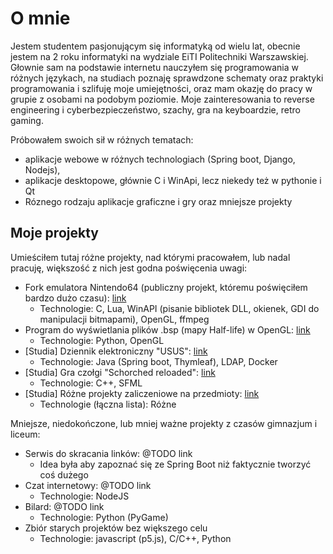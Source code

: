 # O mnie
Jestem studentem pasjonującym się informatyką od wielu lat, obecnie jestem na 2 roku informatyki na wydziale EiTI Politechniki Warszawskiej. Głownie sam na podstawie internetu nauczyłem się programowania w różnych językach, na studiach poznaję sprawdzone schematy oraz praktyki programowania i szlifuję moje umiejętności, oraz mam okazję do pracy w grupie z osobami na podobym poziomie. Moje zainteresowania to reverse engineering i cyberbezpieczeństwo, szachy, gra na keyboardzie, retro gaming.

Próbowałem swoich sił w różnych tematach: 
* aplikacje webowe w różnych technologiach (Spring boot, Django, Nodejs), 
* aplikacje desktopowe, głównie C i WinApi, lecz niekedy też w pythonie i Qt
* Róznego rodzaju aplikacje graficzne i gry oraz mniejsze projekty

## Moje projekty
Umieściłem tutaj różne projekty, nad którymi pracowałem, lub nadal pracuję, większość z nich jest godna poświęcenia uwagi:
* Fork emulatora Nintendo64 (publiczny projekt, któremu poświęciłem bardzo dużo czasu):  [link](https://github.com/mkdasher/mupen64-rr-lua-)
  * Technologie: C, Lua, WinAPI (pisanie bibliotek DLL, okienek, GDI do manipulacji bitmapami), OpenGL, ffmpeg
* Program do wyświetlania plików .bsp (mapy Half-life) w OpenGL: [link](https://github.com/Madghostek/hl-bsp-viewer)
  * Technologie: Python, OpenGL
* [Studia] Dziennik elektroniczny "USUS": [link](https://github.com/Madghostek/PAP22L-USUS)
  * Technologie: Java (Spring boot, Thymleaf), LDAP, Docker
* [Studia] Gra czołgi "Schorched reloaded": [link]()
  * Technologie: C++, SFML
* [Studia] Różne projekty zaliczeniowe na przedmioty: [link](https://github.com/Madghostek/uni-projects)
  * Technologie (łączna lista): Różne


Mniejsze, niedokończone, lub mniej ważne projekty z czasów gimnazjum i liceum:
* Serwis do skracania linków: @TODO link
  * Idea była aby zapoznać się ze Spring Boot niż faktycznie tworzyć coś dużego
* Czat internetowy: @TODO link
  * Technologie: NodeJS
* Bilard: @TODO link
  * Technologie: Python (PyGame)
* Zbiór starych projektów bez większego celu
  * Technologie: javascript (p5.js), C/C++, Python
